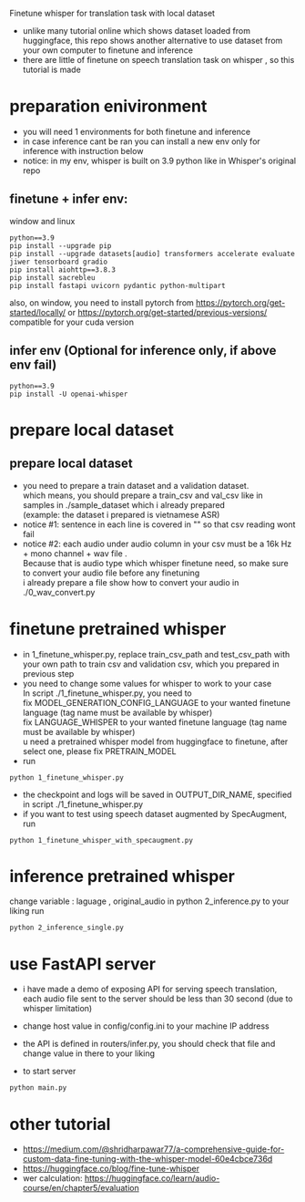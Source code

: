 Finetune whisper for translation task with local dataset 
- unlike many tutorial online which shows dataset loaded from huggingface, this repo shows another alternative to use dataset from your own computer to finetune and inference
- there are little of finetune on speech translation task on whisper , so this tutorial is made 
# preparation enivironment
- you will need 1 environments for both finetune and inference 
- in case inference cant be ran you can install a new env only for inference with instruction below 
- notice: in my env, whisper is built on 3.9 python like in Whisper's original repo 
## finetune + infer env:

window and linux
```
python==3.9 
pip install --upgrade pip
pip install --upgrade datasets[audio] transformers accelerate evaluate jiwer tensorboard gradio
pip install aiohttp==3.8.3
pip install sacrebleu
pip install fastapi uvicorn pydantic python-multipart
```
also, on window, you need to install pytorch from https://pytorch.org/get-started/locally/ or https://pytorch.org/get-started/previous-versions/ compatible for your cuda version


## infer env (Optional for inference only, if above env fail)
```
python==3.9
pip install -U openai-whisper
```

# prepare local dataset 
## prepare local dataset 
- you need to prepare a train dataset and a validation dataset. <br>
which means, you should prepare a train_csv and val_csv like in samples in ./sample_dataset which i already prepared <br>
(example: the dataset i prepared is vietnamese ASR) <br>
- notice #1: sentence in each line is covered in "" so that csv reading wont fail
- notice #2: each audio under audio column in your csv must be a 16k Hz + mono channel + wav file . <br>
Because that is audio type which whisper finetune need, so make sure to convert your audio file before any finetuning <br>
i already prepare a file show how to convert your audio in ./0_wav_convert.py
# finetune pretrained whisper 
- in 1_finetune_whisper.py, replace train_csv_path and test_csv_path with your own path to train csv and validation csv, which you prepared in previous step
- you need to change some values for whisper to work to your case <br>
In script ./1_finetune_whisper.py, you need to<br>
fix MODEL_GENERATION_CONFIG_LANGUAGE to your wanted finetune language (tag name must be available by whisper)<br>
fix LANGUAGE_WHISPER to your wanted finetune language (tag name must be available by whisper)<br>
u need a pretrained whisper model from huggingface to finetune, after select one, please fix PRETRAIN_MODEL
- run
```
python 1_finetune_whisper.py
```
- the checkpoint and logs will be saved in OUTPUT_DIR_NAME, specified in script ./1_finetune_whisper.py
- if you want to test using speech dataset augmented by SpecAugment, run 
```
python 1_finetune_whisper_with_specaugment.py
```
# inference pretrained whisper
change variable : laguage , original_audio in python 2_inference.py to your liking
run 
```
python 2_inference_single.py
```
# use FastAPI server 
- i have made a demo of exposing API for serving speech translation, 
each audio file sent to the server should be less than 30 second (due to whisper limitation)

- change host value in config/config.ini to your machine IP address
- the API is defined in routers/infer.py, you should check that file and change value in there to your liking 
- to start server
```
python main.py
```
# other tutorial 
- https://medium.com/@shridharpawar77/a-comprehensive-guide-for-custom-data-fine-tuning-with-the-whisper-model-60e4cbce736d
- https://huggingface.co/blog/fine-tune-whisper
- wer calculation: https://huggingface.co/learn/audio-course/en/chapter5/evaluation